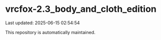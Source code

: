 # vrcfox-2.3_body_and_cloth_edition

Last updated: 2025-06-15 02:54:54

This repository is automatically maintained.
